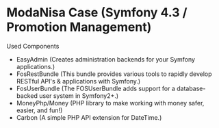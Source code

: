 # ModaNisa Case (Symfony 4.3 / Promotion Management)

 Used Components
 - EasyAdmin (Creates administration backends for your Symfony applications.)
 - FosRestBundle (This bundle provides various tools to rapidly develop RESTful API's & applications with Symfony.)
 - FosUserBundle (The FOSUserBundle adds support for a database-backed user system in Symfony2+.)
 - MoneyPhp/Money (PHP library to make working with money safer, easier, and fun!)
 - Carbon (A simple PHP API extension for DateTime.)
 

